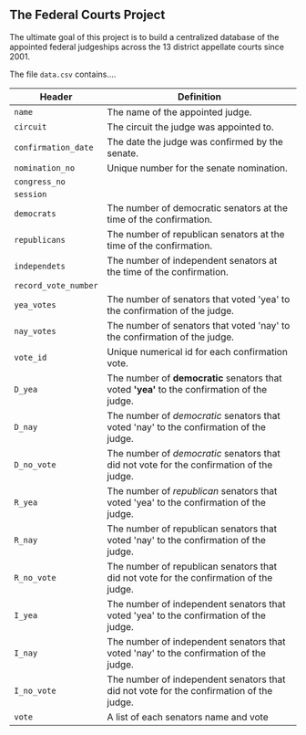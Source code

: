 ## The Federal Courts Project

The ultimate goal of this project is to build a centralized database of the appointed federal judgeships across the 13 district appellate courts since 2001.

The file `data.csv` contains....



| Header         | Definition |
|----------------|------------|
|`name`|The name of the appointed judge.|
|`circuit`  |The circuit the judge was appointed to.|
|`confirmation_date`   |The date the judge was confirmed by the senate.|
|`nomination_no`   |Unique number for the senate nomination.|
|`congress_no`      ||
|`session`      ||
|`democrats`|The number of democratic senators at the time of the confirmation.|
|`republicans`|The number of republican senators at the time of the confirmation.|
|`independets`|The number of independent senators at the time of the confirmation.|
|`record_vote_number`||
|`yea_votes`    |The number of senators that voted 'yea' to the confirmation of the judge.|
|`nay_votes`|The number of senators that voted 'nay' to the confirmation of the judge.|
|`vote_id`|Unique numerical id for each confirmation vote. |
|`D_yea`|The number of **democratic** senators that voted **'yea'** to the confirmation of the judge.|
|`D_nay`|The number of *democratic* senators that voted 'nay' to the confirmation of the judge.|
|`D_no_vote`|The number of *democratic* senators that did not vote for the confirmation of the judge.|
|`R_yea`|The number of *republican* senators that voted 'yea' to the confirmation of the judge.|
|`R_nay`|The number of republican senators that voted 'nay' to the confirmation of the judge.|
|`R_no_vote`|The number of republican senators that did not vote for the confirmation of the judge.|
|`I_yea`|The number of independent senators that voted 'yea' to the confirmation of the judge.|
|`I_nay`|The number of independent senators that voted 'nay' to the confirmation of the judge.|
|`I_no_vote`|The number of independent senators that did not vote for the confirmation of the judge.|
|`vote`|A list of each senators name and vote|

